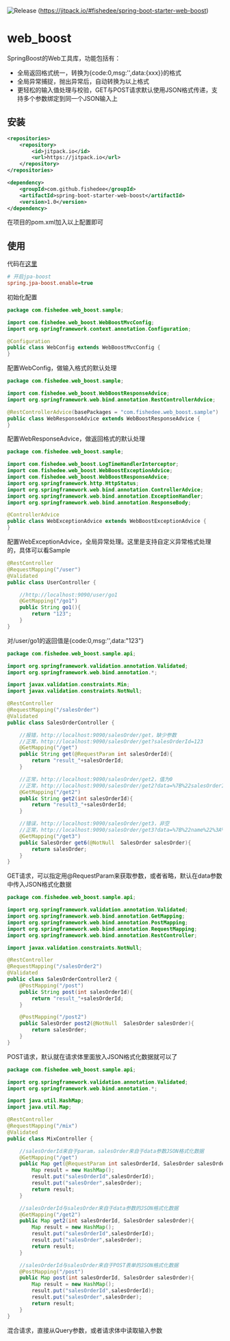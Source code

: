 ![Release](https://jitpack.io/v/fishedee/spring-boot-starter-web-boost.svg)
(https://jitpack.io/#fishedee/spring-boot-starter-web-boost)

# web_boost

SpringBoost的Web工具库，功能包括有：

* 全局返回格式统一，转换为{code:0,msg:'',data:{xxx}}的格式
* 全局异常捕捉，抛出异常后，自动转换为以上格式
* 更轻松的输入值处理与校验，GET与POST请求默认使用JSON格式传递，支持多个参数绑定到同一个JSON输入上

## 安装

```xml
<repositories>
    <repository>
        <id>jitpack.io</id>
        <url>https://jitpack.io</url>
    </repository>
</repositories>

<dependency>
    <groupId>com.github.fishedee</groupId>
    <artifactId>spring-boot-starter-web-boost</artifactId>
    <version>1.0</version>
</dependency>
```

在项目的pom.xml加入以上配置即可

## 使用

代码在[这里](https://github.com/fishedee/spring-boot-starter-web-boost/tree/master/spring-boot-starter-web-boost-sample)

```ini
# 开启jpa-boost
spring.jpa-boost.enable=true
```

初始化配置

```java
package com.fishedee.web_boost.sample;

import com.fishedee.web_boost.WebBoostMvcConfig;
import org.springframework.context.annotation.Configuration;

@Configuration
public class WebConfig extends WebBoostMvcConfig {
}
```

配置WebConfig，做输入格式的默认处理

```java
package com.fishedee.web_boost.sample;

import com.fishedee.web_boost.WebBoostResponseAdvice;
import org.springframework.web.bind.annotation.RestControllerAdvice;

@RestControllerAdvice(basePackages = "com.fishedee.web_boost.sample")
public class WebResponseAdvice extends WebBoostResponseAdvice {
}
```

配置WebResponseAdvice，做返回格式的默认处理

```java
package com.fishedee.web_boost.sample;

import com.fishedee.web_boost.LogTimeHandlerInterceptor;
import com.fishedee.web_boost.WebBoostExceptionAdvice;
import com.fishedee.web_boost.WebBoostResponseAdvice;
import org.springframework.http.HttpStatus;
import org.springframework.web.bind.annotation.ControllerAdvice;
import org.springframework.web.bind.annotation.ExceptionHandler;
import org.springframework.web.bind.annotation.ResponseBody;

@ControllerAdvice
public class WebExceptionAdvice extends WebBoostExceptionAdvice {
}
```

配置WebExceptionAdvice，全局异常处理。这里是支持自定义异常格式处理的，具体可以看Sample

```java
@RestController
@RequestMapping("/user")
@Validated
public class UserController {

    //http://localhost:9090/user/go1
    @GetMapping("/go1")
    public String go1(){
        return "123";
    }
}
```

对/user/go1的返回值是{code:0,msg:'',data:"123"}

```java
package com.fishedee.web_boost.sample.api;

import org.springframework.validation.annotation.Validated;
import org.springframework.web.bind.annotation.*;

import javax.validation.constraints.Min;
import javax.validation.constraints.NotNull;

@RestController
@RequestMapping("/salesOrder")
@Validated
public class SalesOrderController {

    //报错，http://localhost:9090/salesOrder/get，缺少参数
    //正常，http://localhost:9090/salesOrder/get?salesOrderId=123
    @GetMapping("/get")
    public String get(@RequestParam int salesOrderId){
        return "result_"+salesOrderId;
    }

    //正常，http://localhost:9090/salesOrder/get2，值为0
    //正常，http://localhost:9090/salesOrder/get2?data=%7B%22salesOrderId%22%3A789%7D，值为789
    @GetMapping("/get2")
    public String get2(int salesOrderId){
        return "result3_"+salesOrderId;
    }

    //错误，http://localhost:9090/salesOrder/get3，非空
    //正常，http://localhost:9090/salesOrder/get3?data=%7B%22name%22%3A%22fish%22%2C%22age%22%3A123%2C%22itemList%22%3A%5B%7B%22name%22%3A%22m1%22%2C%22count%22%3A2%7D%5D%7D，值为
    @GetMapping("/get3")
    public SalesOrder get6(@NotNull  SalesOrder salesOrder){
        return salesOrder;
    }
}
```

GET请求，可以指定用@RequestParam来获取参数，或者省略，默认在data参数中传入JSON格式化数据

```java
package com.fishedee.web_boost.sample.api;

import org.springframework.validation.annotation.Validated;
import org.springframework.web.bind.annotation.GetMapping;
import org.springframework.web.bind.annotation.PostMapping;
import org.springframework.web.bind.annotation.RequestMapping;
import org.springframework.web.bind.annotation.RestController;

import javax.validation.constraints.NotNull;

@RestController
@RequestMapping("/salesOrder2")
@Validated
public class SalesOrderController2 {
    @PostMapping("/post")
    public String post(int salesOrderId){
        return "result_"+salesOrderId;
    }

    @PostMapping("/post2")
    public SalesOrder post2(@NotNull  SalesOrder salesOrder){
        return salesOrder;
    }
}
```

POST请求，默认就在请求体里面放入JSON格式化数据就可以了

```java
package com.fishedee.web_boost.sample.api;

import org.springframework.validation.annotation.Validated;
import org.springframework.web.bind.annotation.*;

import java.util.HashMap;
import java.util.Map;

@RestController
@RequestMapping("/mix")
@Validated
public class MixController {

    //salesOrderId来自于param，salesOrder来自于data参数JSON格式化数据
    @GetMapping("/get")
    public Map get(@RequestParam int salesOrderId, SalesOrder salesOrder){
        Map result = new HashMap();
        result.put("salesOrderId",salesOrderId);
        result.put("salesOrder",salesOrder);
        return result;
    }

    //salesOrderId与salesOrder来自于data参数的JSON格式化数据
    @GetMapping("/get2")
    public Map get2(int salesOrderId, SalesOrder salesOrder){
        Map result = new HashMap();
        result.put("salesOrderId",salesOrderId);
        result.put("salesOrder",salesOrder);
        return result;
    }

    //salesOrderId与salesOrder来自于POST表单的JSON格式化数据
    @PostMapping("/post")
    public Map post(int salesOrderId, SalesOrder salesOrder){
        Map result = new HashMap();
        result.put("salesOrderId",salesOrderId);
        result.put("salesOrder",salesOrder);
        return result;
    }
}
```

混合请求，直接从Query参数，或者请求体中读取输入参数



